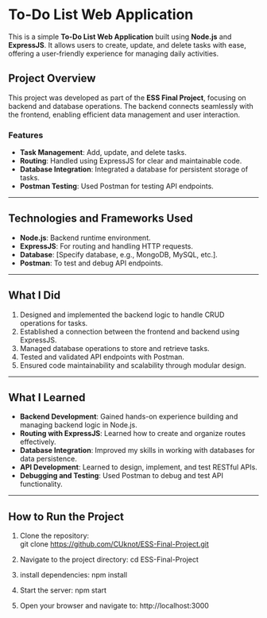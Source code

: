 # To-Do List Web Application

This is a simple **To-Do List Web Application** built using **Node.js** and **ExpressJS**. It allows users to create, update, and delete tasks with ease, offering a user-friendly experience for managing daily activities. 

## Project Overview

This project was developed as part of the **ESS Final Project**, focusing on backend and database operations. The backend connects seamlessly with the frontend, enabling efficient data management and user interaction.

### Features

- **Task Management**: Add, update, and delete tasks.
- **Routing**: Handled using ExpressJS for clear and maintainable code.
- **Database Integration**: Integrated a database for persistent storage of tasks.
- **Postman Testing**: Used Postman for testing API endpoints.

---

## Technologies and Frameworks Used

- **Node.js**: Backend runtime environment.
- **ExpressJS**: For routing and handling HTTP requests.
- **Database**: [Specify database, e.g., MongoDB, MySQL, etc.].
- **Postman**: To test and debug API endpoints.

---

## What I Did

1. Designed and implemented the backend logic to handle CRUD operations for tasks.
2. Established a connection between the frontend and backend using ExpressJS.
3. Managed database operations to store and retrieve tasks.
4. Tested and validated API endpoints with Postman.
5. Ensured code maintainability and scalability through modular design.

---

## What I Learned

- **Backend Development**: Gained hands-on experience building and managing backend logic in Node.js.
- **Routing with ExpressJS**: Learned how to create and organize routes effectively.
- **Database Integration**: Improved my skills in working with databases for data persistence.
- **API Development**: Learned to design, implement, and test RESTful APIs.
- **Debugging and Testing**: Used Postman to debug and test API functionality.

---

## How to Run the Project

1. Clone the repository:  
   git clone https://github.com/CUknot/ESS-Final-Project.git
   
2. Navigate to the project directory:
   cd ESS-Final-Project

3. install dependencies:
   npm install

4. Start the server:
   npm start

5. Open your browser and navigate to:
   http://localhost:3000
